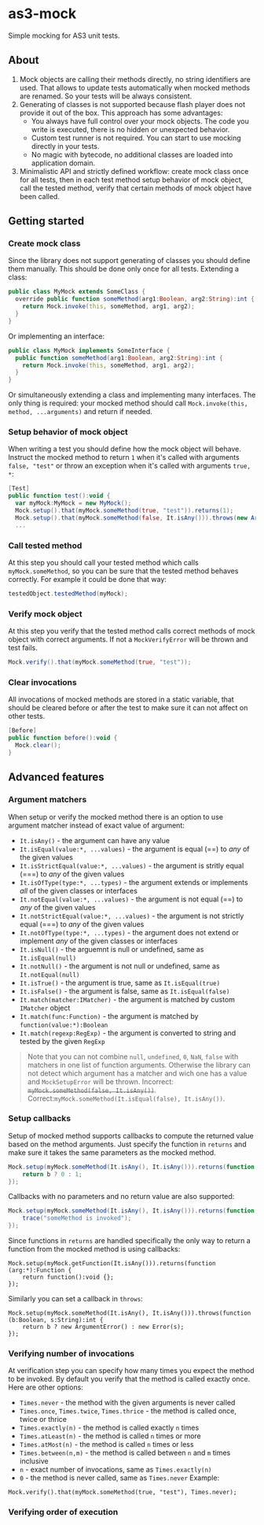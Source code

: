 # as3-mock
Simple mocking for AS3 unit tests.

## About
1. Mock objects are calling their methods directly, no string identifiers are used. That allows to update tests automatically when mocked methods are renamed. So your tests will be always consistent.
2. Generating of classes is not supported because flash player does not provide it out of the box. 
This approach has some advantages:
    - You always have full control over your mock objects. The code you write is executed, there is no hidden or unexpected behavior.
    - Custom test runner is not required. You can start to use mocking directly in your tests.
    - No magic with bytecode, no additional classes are loaded into application domain.
3. Minimalistic API and strictly defined workflow: create mock class once for all tests, then in each test method setup behavior of mock object, call the tested method, verify that certain methods of mock object have been called.

## Getting started
### Create mock class
Since the library does not support generating of classes you should define them manually. This should be done only once for all tests.
Extending a class:
```actionscript
public class MyMock extends SomeClass {
  override public function someMethod(arg1:Boolean, arg2:String):int {
    return Mock.invoke(this, someMethod, arg1, arg2);
  }
}
```
Or implementing an interface:
```actionscript
public class MyMock implements SomeInterface {
  public function someMethod(arg1:Boolean, arg2:String):int {
    return Mock.invoke(this, someMethod, arg1, arg2);
  }
}
```
Or simultaneously extending a class and implementing many interfaces. The only thing is required: your mocked method should call `Mock.invoke(this, method, ...arguments)` and return if needed.

### Setup behavior of mock object
When writing a test you should define how the mock object will behave. Instruct the mocked method to return `1` when it's called with arguments `false, "test"` or throw an exception when it's called with arguments `true, *`:
```actionscript
[Test]
public function test():void {
  var myMock:MyMock = new MyMock();
  Mock.setup().that(myMock.someMethod(true, "test")).returns(1);
  Mock.setup().that(myMock.someMethod(false, It.isAny())).throws(new ArgumentError());
  ...
```

### Call tested method
At this step you should call your tested method which calls `myMock.someMethod`, so you can be sure that the tested method behaves correctly. For example it could be done that way:
```actionscript
testedObject.testedMethod(myMock);
```

### Verify mock object
At this step you verify that the tested method calls correct methods of mock object with correct arguments. If not a `MockVerifyError` will be thrown and test fails.
```actionscript
Mock.verify().that(myMock.someMethod(true, "test"));
```

### Clear invocations
All invocations of mocked methods are stored in a static variable, that should be cleared before or after the test to make sure it can not affect on other tests.
```actionscript
[Before]
public function before():void {
  Mock.clear();
}
```

## Advanced features
### Argument matchers
When setup or verify the mocked method there is an option to use argument matcher instead of exact value of argument:
- `It.isAny()` - the argument can have any value
- `It.isEqual(value:*, ...values)` - the argument is equal (==) to _any_ of the given values
- `It.isStrictEqual(value:*, ...values)` - the argument is stritly equal (===) to _any_ of the given values
- `It.isOfType(type:*, ...types)` - the argument extends or implements _all_ of the given classes or interfaces
- `It.notEqual(value:*, ...values)` - the argument is not equal (==) to _any_ of the given values
- `It.notStrictEqual(value:*, ...values)` - the argument is not strictly equal (===) to _any_ of the given values
- `It.notOfType(type:*, ...types)` - the argument does not extend or implement _any_ of the given classes or interfaces
- `It.isNull()` - the arguemnt is null or undefined, same as `It.isEqual(null)`
- `It.notNull()` - the argument is not null or undefined, same as `It.notEqual(null)`
- `It.isTrue()` - the argument is true, same as `It.isEqual(true)`
- `It.isFalse()` - the argument is false, same as `It.isEqual(false)`
- `It.match(matcher:IMatcher)` - the argument is matched by custom `IMatcher` object
- `It.match(func:Function)` - the argument is matched by `function(value:*):Boolean`
- `It.match(regexp:RegExp)` - the argument is converted to string and tested by the given `RegExp`

> Note that you can not combine `null`, `undefined`, `0`, `NaN`, `false` with matchers in one list of function arguments. Otherwise the library can not detect which argument has a matcher and wich one has a value and `MockSetupError` will be thrown. Incorrect: ~~`myMock.someMethod(false, It.isAny())`~~. Correct:`myMock.someMethod(It.isEqual(false), It.isAny())`.

### Setup callbacks
Setup of mocked method supports callbacks to compute the returned value based on the method arguments. Just specify the function in `returns` and make sure it takes the same parameters as the mocked method.
```actionscript
Mock.setup(myMock.someMethod(It.isAny(), It.isAny())).returns(function (b:Boolean, s:String):int {
    return b ? 0 : 1;
});
```
Callbacks with no parameters and no return value are also supported:
```actionscript
Mock.setup(myMock.someMethod(It.isAny(), It.isAny())).returns(function ():void {
    trace("someMethod is invoked");
});
```
Since functions in `returns` are handled specifically the only way to return a function from the mocked method is using callbacks:
```
Mock.setup(myMock.getFunction(It.isAny())).returns(function (arg:*):Function {
    return function():void {};
});
```
Similarly you can set a callback in `throws`:
```
Mock.setup(myMock.someMethod(It.isAny(), It.isAny())).throws(function (b:Boolean, s:String):int {
    return b ? new ArgumentError() : new Error(s);
});
```

### Verifying number of invocations
At verification step you can specify how many times you expect the method to be invoked. By default you verify that the method is called exactly once. Here are other options:
- `Times.never` - the method with the given arguments is never called
- `Times.once`, `Times.twice`, `Times.thrice` - the method is called once, twice or thrice
- `Times.exactly(n)` - the method is called exactly `n` times
- `Times.atLeast(n)` - the method is called `n` times or more
- `Times.atMost(n)` - the method is called `n` times or less
- `Times.between(n,m)` - the method is called between `n` and `m` times inclusive
- `n` - exact number of invocations, same as `Times.exactly(n)`
- `0` - the method is never called, same as `Times.never`
Example:
```
Mock.verify().that(myMock.someMethod(true, "test"), Times.never);
```

### Verifying order of execution
